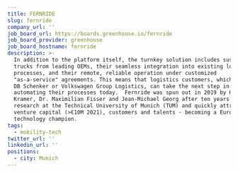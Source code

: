 ```yaml
---
title: FERNRIDE
slug: fernride
company_url: ''
job_board_url: https://boards.greenhouse.io/fernride
job_board_provider: greenhouse
job_board_hostname: fernride
description: >-
  In addition to the platform itself, the turnkey solution includes sustainable
  trucks from leading OEMs, their seamless integration into existing logistics
  processes, and their remote, reliable operation under customized
  "as-a-service" agreements. This means that logistics customers, which include
  DB Schenker or Volkswagen Group Logistics, can take the next step in
  automating their processes today.  Fernride was spun out in 2019 by Hendrik
  Kramer, Dr. Maximilian Fisser and Jean-Michael Georg after ten years of
  research at the Technical University of Munich (TUM) and quickly attracted
  venture capital (>€10M 2021), customers and talents - becoming a European
  technology champion.
tags:
  - mobility-tech
twitter_url: ''
linkedin_url: ''
positions:
  - city: Munich
---
```

